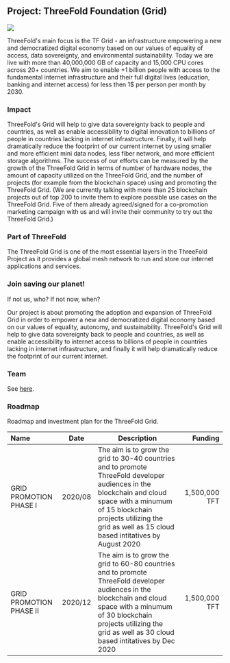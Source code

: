 ## Project: ThreeFold Foundation (Grid)

![](foundation_globe.jpg)

ThreeFold's main focus is the TF Grid - an infrastructure empowering a new and democratized digital economy based on our values of equality of access, data sovereignty, and environmental sustainability. Today we are live with more than 40,000,000 GB of capacity and 15,000 CPU cores across 20+ countries. We aim to enable +1 billion people with access to the fundamental internet infrastructure and their full digital lives (education, banking and internet access) for less then 1$ per person per month by 2030.

### Impact

ThreeFold's Grid will help to give data sovereignty back to people and countries, as well as enable accessibility to digital innovation to billions of people in countries lacking in internet infrastructure. Finally, it will help dramatically reduce the footprint of our current internet by using smaller and more efficient mini data nodes, less fiber network, and more efficient storage algorithms. The success of our efforts can be measured by the growth of the ThreeFold Grid in terms of number of hardware nodes, the amount of capacity utilized on the ThreeFold Grid, and the number of projects (for example from the blockchain space) using and promoting the ThreeFold Grid. (We are currently talking with more than 25 blockchain projects out of top 200 to invite them to explore possible use cases on the ThreeFold Grid. Five of them already agreed/signed for a co-promotion marketing campaign with us and will invite their community to try out the ThreeFold Grid.)

### Part of ThreeFold

The ThreeFold Grid is one of the most essential layers in the ThreeFold Project as it provides a global mesh network to run and store our internet applications and services.

### Join saving our planet!

If not us, who? If not now, when?

Our project is about promoting the adoption and expansion of ThreeFold Grid in order to empower a new and democratized digital economy based on our values of equality, autonomy, and sustainability. ThreeFold's Grid will help to give data sovereignty back to people and countries, as well as enable accessibility to internet access to billions of people in countries lacking in internet infrastructure, and finally it will help dramatically reduce the footprint of our current internet.

### Team

See [here](http://threefold.io/public/#/team).

### Roadmap

Roadmap and investment plan for the ThreeFold Grid.

| Name         | Date   | Description | Funding |
|:-------------|--------|-----------------|---------:|
| GRID PROMOTION PHASE I |  2020/08 | The aim is to grow the grid to 30-40 countries and to promote ThreeFold developer audiences in the blockchain and cloud space with a minumum of 15 blockchain projects utilizing the grid as well as 15 cloud based intitatives by August 2020 | 1,500,000 TFT |
| GRID PROMOTION PHASE II | 2020/12|  The aim is to grow the grid to 60-80 countries and to promote ThreeFold developer audiences in the blockchain and cloud space with a minumum of 30 blockchain projects utilizing the grid as well as 30 cloud based intitatives by Dec 2020 | 1,500,000 TFT | 


